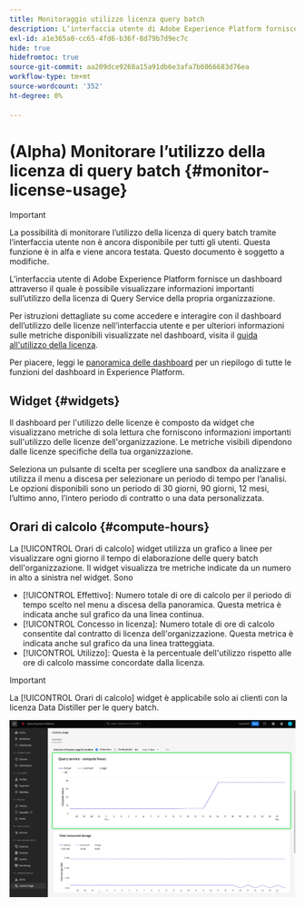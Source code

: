 ```yaml
---
title: Monitoraggio utilizzo licenza query batch
description: L’interfaccia utente di Adobe Experience Platform fornisce un dashboard tramite il quale è possibile visualizzare informazioni importanti sull’utilizzo della licenza di Data Distiller dell’organizzazione.
exl-id: a1e365a0-cc65-4fd6-b36f-8d79b7d9ec7c
hide: true
hidefromtoc: true
source-git-commit: aa209dce9268a15a91db6e3afa7b6066683d76ea
workflow-type: tm+mt
source-wordcount: '352'
ht-degree: 0%

---
```


# (Alpha) Monitorare l’utilizzo della licenza di query batch {#monitor-license-usage}

>[!IMPORTANT]
>
>La possibilità di monitorare l’utilizzo della licenza di query batch tramite l’interfaccia utente non è ancora disponibile per tutti gli utenti. Questa funzione è in alfa e viene ancora testata. Questo documento è soggetto a modifiche.

L’interfaccia utente di Adobe Experience Platform fornisce un dashboard attraverso il quale è possibile visualizzare informazioni importanti sull’utilizzo della licenza di Query Service della propria organizzazione.

Per istruzioni dettagliate su come accedere e interagire con il dashboard dell’utilizzo delle licenze nell’interfaccia utente e per ulteriori informazioni sulle metriche disponibili visualizzate nel dashboard, visita il [guida all&#39;utilizzo della licenza](../../dashboards/guides/license-usage.md).

Per piacere, leggi le [panoramica delle dashboard](../../dashboards/home.md) per un riepilogo di tutte le funzioni del dashboard in Experience Platform.

## Widget {#widgets}

Il dashboard per l&#39;utilizzo delle licenze è composto da widget che visualizzano metriche di sola lettura che forniscono informazioni importanti sull&#39;utilizzo delle licenze dell&#39;organizzazione. Le metriche visibili dipendono dalle licenze specifiche della tua organizzazione.

Seleziona un pulsante di scelta per scegliere una sandbox da analizzare e utilizza il menu a discesa per selezionare un periodo di tempo per l’analisi. Le opzioni disponibili sono un periodo di 30 giorni, 90 giorni, 12 mesi, l’ultimo anno, l’intero periodo di contratto o una data personalizzata.

## Orari di calcolo {#compute-hours}

La [!UICONTROL Orari di calcolo] widget utilizza un grafico a linee per visualizzare ogni giorno il tempo di elaborazione delle query batch dell&#39;organizzazione. Il widget visualizza tre metriche indicate da un numero in alto a sinistra nel widget. Sono

- [!UICONTROL Effettivo]: Numero totale di ore di calcolo per il periodo di tempo scelto nel menu a discesa della panoramica. Questa metrica è indicata anche sul grafico da una linea continua.
- [!UICONTROL Concesso in licenza]: Numero totale di ore di calcolo consentite dal contratto di licenza dell&#39;organizzazione. Questa metrica è indicata anche sul grafico da una linea tratteggiata.
- [!UICONTROL Utilizzo]: Questa è la percentuale dell&#39;utilizzo rispetto alle ore di calcolo massime concordate dalla licenza.

>[!IMPORTANT]
>
>La [!UICONTROL Orari di calcolo] widget è applicabile solo ai clienti con la licenza Data Distiller per le query batch.

![Dashboard di utilizzo della licenza con il widget ore di calcolo evidenziato.](../images/data-distiller/compute-hours.png)

